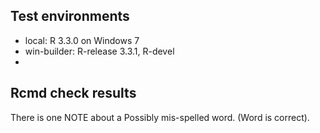 ## Test environments

* local: R 3.3.0 on Windows 7
* win-builder: R-release 3.3.1, R-devel
* 
## Rcmd check results

There is one NOTE about a Possibly mis-spelled word.  (Word is correct).
